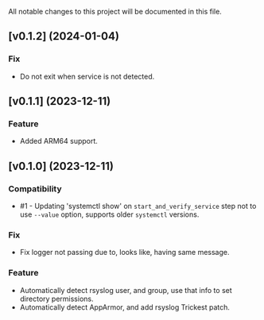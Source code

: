 All notable changes to this project will be documented in this file.

## [v0.1.2] (2024-01-04)
### Fix
* Do not exit when service is not detected.

## [v0.1.1] (2023-12-11)
### Feature
* Added ARM64 support.

## [v0.1.0] (2023-12-11)

### Compatibility
* #1 - Updating 'systemctl show' on `start_and_verify_service` step not to use `--value` option, supports older `systemctl` versions. 

### Fix
* Fix logger not passing due to, looks like, having same message.

### Feature
* Automatically detect rsyslog user, and group, use that info to set directory permissions.
* Automatically detect AppArmor, and add rsyslog Trickest patch.